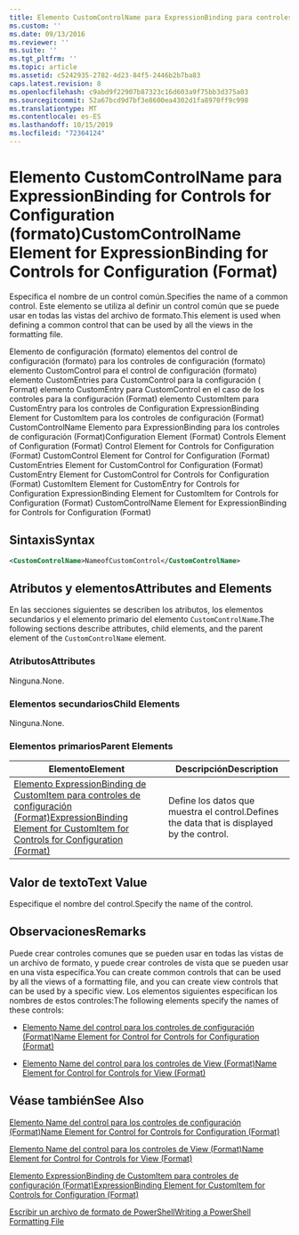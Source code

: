 ```yaml
---
title: Elemento CustomControlName para ExpressionBinding para controles de configuración (Format) | Microsoft Docs
ms.custom: ''
ms.date: 09/13/2016
ms.reviewer: ''
ms.suite: ''
ms.tgt_pltfrm: ''
ms.topic: article
ms.assetid: c5242935-2782-4d23-84f5-2446b2b7ba83
caps.latest.revision: 8
ms.openlocfilehash: c9abd9f22907b87323c16d603a9f75bb3d375a03
ms.sourcegitcommit: 52a67bcd9d7bf3e8600ea4302d1fa8970ff9c998
ms.translationtype: MT
ms.contentlocale: es-ES
ms.lasthandoff: 10/15/2019
ms.locfileid: "72364124"
---
```

# <a name="customcontrolname-element-for-expressionbinding-for-controls-for-configuration-format"></a><span data-ttu-id="0ef68-102">Elemento CustomControlName para ExpressionBinding for Controls for Configuration (formato)</span><span class="sxs-lookup"><span data-stu-id="0ef68-102">CustomControlName Element for ExpressionBinding for Controls for Configuration (Format)</span></span>

<span data-ttu-id="0ef68-103">Especifica el nombre de un control común.</span><span class="sxs-lookup"><span data-stu-id="0ef68-103">Specifies the name of a common control.</span></span> <span data-ttu-id="0ef68-104">Este elemento se utiliza al definir un control común que se puede usar en todas las vistas del archivo de formato.</span><span class="sxs-lookup"><span data-stu-id="0ef68-104">This element is used when defining a common control that can be used by all the views in the formatting file.</span></span>

<span data-ttu-id="0ef68-105">Elemento de configuración (formato) elementos del control de configuración (formato) para los controles de configuración (formato) elemento CustomControl para el control de configuración (formato) elemento CustomEntries para CustomControl para la configuración ( Format) elemento CustomEntry para CustomControl en el caso de los controles para la configuración (Format) elemento CustomItem para CustomEntry para los controles de Configuration ExpressionBinding Element for CustomItem para los controles de configuración (Format) CustomControlName Elemento para ExpressionBinding para los controles de configuración (Format)</span><span class="sxs-lookup"><span data-stu-id="0ef68-105">Configuration Element (Format) Controls Element of Configuration (Format) Control Element for Controls for Configuration (Format) CustomControl Element for Control for Configuration (Format) CustomEntries Element for CustomControl for Configuration (Format) CustomEntry Element for CustomControl for Controls for Configuration (Format) CustomItem Element for CustomEntry for Controls for Configuration ExpressionBinding Element for CustomItem for Controls for Configuration (Format) CustomControlName Element for ExpressionBinding for Controls for Configuration (Format)</span></span>

## <a name="syntax"></a><span data-ttu-id="0ef68-106">Sintaxis</span><span class="sxs-lookup"><span data-stu-id="0ef68-106">Syntax</span></span>

```xml
<CustomControlName>NameofCustomControl</CustomControlName>
```

## <a name="attributes-and-elements"></a><span data-ttu-id="0ef68-107">Atributos y elementos</span><span class="sxs-lookup"><span data-stu-id="0ef68-107">Attributes and Elements</span></span>

<span data-ttu-id="0ef68-108">En las secciones siguientes se describen los atributos, los elementos secundarios y el elemento primario del elemento `CustomControlName`.</span><span class="sxs-lookup"><span data-stu-id="0ef68-108">The following sections describe attributes, child elements, and the parent element of the `CustomControlName` element.</span></span>

### <a name="attributes"></a><span data-ttu-id="0ef68-109">Atributos</span><span class="sxs-lookup"><span data-stu-id="0ef68-109">Attributes</span></span>

<span data-ttu-id="0ef68-110">Ninguna.</span><span class="sxs-lookup"><span data-stu-id="0ef68-110">None.</span></span>

### <a name="child-elements"></a><span data-ttu-id="0ef68-111">Elementos secundarios</span><span class="sxs-lookup"><span data-stu-id="0ef68-111">Child Elements</span></span>

<span data-ttu-id="0ef68-112">Ninguna.</span><span class="sxs-lookup"><span data-stu-id="0ef68-112">None.</span></span>

### <a name="parent-elements"></a><span data-ttu-id="0ef68-113">Elementos primarios</span><span class="sxs-lookup"><span data-stu-id="0ef68-113">Parent Elements</span></span>

|<span data-ttu-id="0ef68-114">Elemento</span><span class="sxs-lookup"><span data-stu-id="0ef68-114">Element</span></span>|<span data-ttu-id="0ef68-115">Descripción</span><span class="sxs-lookup"><span data-stu-id="0ef68-115">Description</span></span>|
|-------------|-----------------|
|[<span data-ttu-id="0ef68-116">Elemento ExpressionBinding de CustomItem para controles de configuración (Format)</span><span class="sxs-lookup"><span data-stu-id="0ef68-116">ExpressionBinding Element for CustomItem for Controls for Configuration (Format)</span></span>](./expressionbinding-element-for-customitem-for-controls-for-configuration-format.md)|<span data-ttu-id="0ef68-117">Define los datos que muestra el control.</span><span class="sxs-lookup"><span data-stu-id="0ef68-117">Defines the data that is displayed by the control.</span></span>|

## <a name="text-value"></a><span data-ttu-id="0ef68-118">Valor de texto</span><span class="sxs-lookup"><span data-stu-id="0ef68-118">Text Value</span></span>

<span data-ttu-id="0ef68-119">Especifique el nombre del control.</span><span class="sxs-lookup"><span data-stu-id="0ef68-119">Specify the name of the control.</span></span>

## <a name="remarks"></a><span data-ttu-id="0ef68-120">Observaciones</span><span class="sxs-lookup"><span data-stu-id="0ef68-120">Remarks</span></span>

<span data-ttu-id="0ef68-121">Puede crear controles comunes que se pueden usar en todas las vistas de un archivo de formato, y puede crear controles de vista que se pueden usar en una vista específica.</span><span class="sxs-lookup"><span data-stu-id="0ef68-121">You can create common controls that can be used by all the views of a formatting file, and you can create view controls that can be used by a specific view.</span></span> <span data-ttu-id="0ef68-122">Los elementos siguientes especifican los nombres de estos controles:</span><span class="sxs-lookup"><span data-stu-id="0ef68-122">The following elements specify the names of these controls:</span></span>

- [<span data-ttu-id="0ef68-123">Elemento Name del control para los controles de configuración (Format)</span><span class="sxs-lookup"><span data-stu-id="0ef68-123">Name Element for Control for Controls for Configuration (Format)</span></span>](./name-element-for-control-for-controls-for-configuration-format.md)

- [<span data-ttu-id="0ef68-124">Elemento Name del control para los controles de View (Format)</span><span class="sxs-lookup"><span data-stu-id="0ef68-124">Name Element for Control for Controls for View (Format)</span></span>](./name-element-for-control-for-controls-for-view-format.md)

## <a name="see-also"></a><span data-ttu-id="0ef68-125">Véase también</span><span class="sxs-lookup"><span data-stu-id="0ef68-125">See Also</span></span>

[<span data-ttu-id="0ef68-126">Elemento Name del control para los controles de configuración (Format)</span><span class="sxs-lookup"><span data-stu-id="0ef68-126">Name Element for Control for Controls for Configuration (Format)</span></span>](./name-element-for-control-for-controls-for-configuration-format.md)

[<span data-ttu-id="0ef68-127">Elemento Name del control para los controles de View (Format)</span><span class="sxs-lookup"><span data-stu-id="0ef68-127">Name Element for Control for Controls for View (Format)</span></span>](./name-element-for-control-for-controls-for-view-format.md)

[<span data-ttu-id="0ef68-128">Elemento ExpressionBinding de CustomItem para controles de configuración (Format)</span><span class="sxs-lookup"><span data-stu-id="0ef68-128">ExpressionBinding Element for CustomItem for Controls for Configuration (Format)</span></span>](./expressionbinding-element-for-customitem-for-controls-for-configuration-format.md)

[<span data-ttu-id="0ef68-129">Escribir un archivo de formato de PowerShell</span><span class="sxs-lookup"><span data-stu-id="0ef68-129">Writing a PowerShell Formatting File</span></span>](./writing-a-powershell-formatting-file.md)

